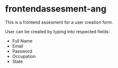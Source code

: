 # frontendassesment-ang


This is a frontend assesment for a user creation form.

User can be created by typing into respected fields:

- Full Name
- Email
- Password
- Occupation
- State
